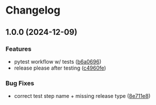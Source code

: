 # Changelog

## 1.0.0 (2024-12-09)


### Features

* pytest workflow w/ tests ([b6a0696](https://www.github.com/leouchoapedreira/release-please-test/commit/b6a0696cb68f58ae7a7c3ff3ec1a57df49e04c81))
* release please after testing ([c4960fe](https://www.github.com/leouchoapedreira/release-please-test/commit/c4960fe9786a3bad8092f8c989babb6f2ae159c7))


### Bug Fixes

* correct test step name + missing release type ([8e711e8](https://www.github.com/leouchoapedreira/release-please-test/commit/8e711e83da733e68f1e842ba3b555821e60f4877))
